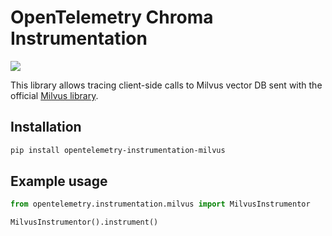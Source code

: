 # OpenTelemetry Chroma Instrumentation

<a href="https://pypi.org/project/opentelemetry-instrumentation-chromadb/">
    <img src="https://badge.fury.io/py/opentelemetry-instrumentation-chromadb.svg">
</a>

This library allows tracing client-side calls to Milvus vector DB sent with the official [Milvus library](https://github.com/milvus-io/milvus).

## Installation

```bash
pip install opentelemetry-instrumentation-milvus
```

## Example usage

```python
from opentelemetry.instrumentation.milvus import MilvusInstrumentor

MilvusInstrumentor().instrument()
```
